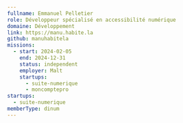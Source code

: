 ```yaml
---
fullname: Emmanuel Pelletier
role: Développeur spécialisé en accessibilité numérique
domaine: Développement
link: https://manu.habite.la
github: manuhabitela
missions:
  - start: 2024-02-05
    end: 2024-12-31
    status: independent
    employer: Malt
    startups:
      - suite-numerique
      - moncomptepro
startups:
  - suite-numerique
memberType: dinum
---
```


